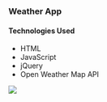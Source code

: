 ### Weather App

#### Technologies Used
* HTML
* JavaScript
* jQuery
* Open Weather Map API

![](https://media.giphy.com/media/jsm7XMcyeTFJE4vHzO/giphy.gif)
